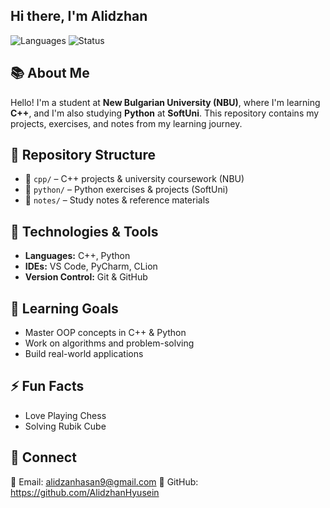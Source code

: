 ## Hi there, I'm Alidzhan

![Languages](https://img.shields.io/badge/C++-Python-blue)
![Status](https://img.shields.io/badge/learning-in_progress-green)

## 📚 About Me

Hello! I'm a student at **New Bulgarian University (NBU)**, where I'm learning **C++**, and I'm also studying **Python** at **SoftUni**. This repository contains my projects, exercises, and notes from my learning journey.

## 📌 Repository Structure

- 📂 `cpp/` – C++ projects & university coursework (NBU)  
- 📂 `python/` – Python exercises & projects (SoftUni)  
- 📂 `notes/` – Study notes & reference materials  

## 🚀 Technologies & Tools

- **Languages:** C++, Python  
- **IDEs:** VS Code, PyCharm, CLion  
- **Version Control:** Git & GitHub  

## 🎯 Learning Goals

- Master OOP concepts in C++ & Python  
- Work on algorithms and problem-solving  
- Build real-world applications

## ⚡ Fun Facts
- Love Playing Chess
- Solving Rubik Cube

## 🤝 Connect

📧 Email: alidzanhasan9@gmail.com
🔗 GitHub: https://github.com/AlidzhanHyusein
